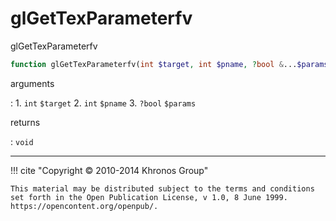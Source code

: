 # glGetTexParameterfv
glGetTexParameterfv

```php
function glGetTexParameterfv(int $target, int $pname, ?bool &...$params) : void
```

arguments

:    1. `int` `$target` 
    2. `int` `$pname` 
    3. `?bool` `$params` 

returns

:    `void` 

---
     

!!! cite "Copyright © 2010-2014 Khronos Group"

    This material may be distributed subject to the terms and conditions set forth in the Open Publication License, v 1.0, 8 June 1999. https://opencontent.org/openpub/.